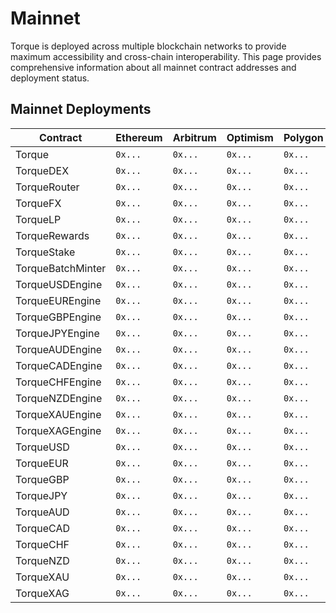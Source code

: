 # Mainnet

<div class="intro-description">
Torque is deployed across multiple blockchain networks to provide maximum accessibility and cross-chain interoperability. This page provides comprehensive information about all mainnet contract addresses and deployment status.
</div>

## Mainnet Deployments

| Contract | Ethereum | Arbitrum | Optimism | Polygon | Base | BSC | Avalanche | Sonic | Abstract | HyperEVM | Fraxtal |
|----------|----------|----------|----------|---------|------|-----|-----------|-------|----------|----------|---------|
| Torque | `0x...` | `0x...` | `0x...` | `0x...` | `0x...` | `0x...` | `0x...` | `0x...` | `0x...` | `0x...` | `0x...` |
| TorqueDEX | `0x...` | `0x...` | `0x...` | `0x...` | `0x...` | `0x...` | `0x...` | `0x...` | `0x...` | `0x...` | `0x...` |
| TorqueRouter | `0x...` | `0x...` | `0x...` | `0x...` | `0x...` | `0x...` | `0x...` | `0x...` | `0x...` | `0x...` | `0x...` |
| TorqueFX | `0x...` | `0x...` | `0x...` | `0x...` | `0x...` | `0x...` | `0x...` | `0x...` | `0x...` | `0x...` | `0x...` |
| TorqueLP | `0x...` | `0x...` | `0x...` | `0x...` | `0x...` | `0x...` | `0x...` | `0x...` | `0x...` | `0x...` | `0x...` |
| TorqueRewards | `0x...` | `0x...` | `0x...` | `0x...` | `0x...` | `0x...` | `0x...` | `0x...` | `0x...` | `0x...` | `0x...` |
| TorqueStake | `0x...` | `0x...` | `0x...` | `0x...` | `0x...` | `0x...` | `0x...` | `0x...` | `0x...` | `0x...` | `0x...` |
| TorqueBatchMinter | `0x...` | `0x...` | `0x...` | `0x...` | `0x...` | `0x...` | `0x...` | `0x...` | `0x...` | `0x...` | `0x...` |
| TorqueUSDEngine | `0x...` | `0x...` | `0x...` | `0x...` | `0x...` | `0x...` | `0x...` | `0x...` | `0x...` | `0x...` | `0x...` |
| TorqueEUREngine | `0x...` | `0x...` | `0x...` | `0x...` | `0x...` | `0x...` | `0x...` | `0x...` | `0x...` | `0x...` | `0x...` |
| TorqueGBPEngine | `0x...` | `0x...` | `0x...` | `0x...` | `0x...` | `0x...` | `0x...` | `0x...` | `0x...` | `0x...` | `0x...` |
| TorqueJPYEngine | `0x...` | `0x...` | `0x...` | `0x...` | `0x...` | `0x...` | `0x...` | `0x...` | `0x...` | `0x...` | `0x...` |
| TorqueAUDEngine | `0x...` | `0x...` | `0x...` | `0x...` | `0x...` | `0x...` | `0x...` | `0x...` | `0x...` | `0x...` | `0x...` |
| TorqueCADEngine | `0x...` | `0x...` | `0x...` | `0x...` | `0x...` | `0x...` | `0x...` | `0x...` | `0x...` | `0x...` | `0x...` |
| TorqueCHFEngine | `0x...` | `0x...` | `0x...` | `0x...` | `0x...` | `0x...` | `0x...` | `0x...` | `0x...` | `0x...` | `0x...` |
| TorqueNZDEngine | `0x...` | `0x...` | `0x...` | `0x...` | `0x...` | `0x...` | `0x...` | `0x...` | `0x...` | `0x...` | `0x...` |
| TorqueXAUEngine | `0x...` | `0x...` | `0x...` | `0x...` | `0x...` | `0x...` | `0x...` | `0x...` | `0x...` | `0x...` | `0x...` |
| TorqueXAGEngine | `0x...` | `0x...` | `0x...` | `0x...` | `0x...` | `0x...` | `0x...` | `0x...` | `0x...` | `0x...` | `0x...` |
| TorqueUSD | `0x...` | `0x...` | `0x...` | `0x...` | `0x...` | `0x...` | `0x...` | `0x...` | `0x...` | `0x...` | `0x...` |
| TorqueEUR | `0x...` | `0x...` | `0x...` | `0x...` | `0x...` | `0x...` | `0x...` | `0x...` | `0x...` | `0x...` | `0x...` |
| TorqueGBP | `0x...` | `0x...` | `0x...` | `0x...` | `0x...` | `0x...` | `0x...` | `0x...` | `0x...` | `0x...` | `0x...` |
| TorqueJPY | `0x...` | `0x...` | `0x...` | `0x...` | `0x...` | `0x...` | `0x...` | `0x...` | `0x...` | `0x...` | `0x...` |
| TorqueAUD | `0x...` | `0x...` | `0x...` | `0x...` | `0x...` | `0x...` | `0x...` | `0x...` | `0x...` | `0x...` | `0x...` |
| TorqueCAD | `0x...` | `0x...` | `0x...` | `0x...` | `0x...` | `0x...` | `0x...` | `0x...` | `0x...` | `0x...` | `0x...` |
| TorqueCHF | `0x...` | `0x...` | `0x...` | `0x...` | `0x...` | `0x...` | `0x...` | `0x...` | `0x...` | `0x...` | `0x...` |
| TorqueNZD | `0x...` | `0x...` | `0x...` | `0x...` | `0x...` | `0x...` | `0x...` | `0x...` | `0x...` | `0x...` | `0x...` |
| TorqueXAU | `0x...` | `0x...` | `0x...` | `0x...` | `0x...` | `0x...` | `0x...` | `0x...` | `0x...` | `0x...` | `0x...` |
| TorqueXAG | `0x...` | `0x...` | `0x...` | `0x...` | `0x...` | `0x...` | `0x...` | `0x...` | `0x...` | `0x...` | `0x...` | 